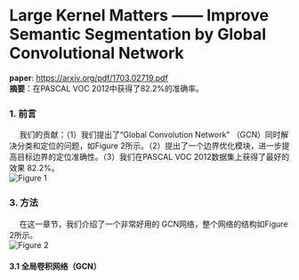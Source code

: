 # Large Kernel Matters —— Improve Semantic Segmentation by Global Convolutional Network
**paper**: https://arxiv.org/pdf/1703.02719.pdf </br>
**摘要**：在PASCAL VOC 2012中获得了82.2%的准确率。</br>

### 1. 前言
&emsp; 我们的贡献：（1）我们提出了“Global Convolution Network" （GCN）同时解决分类和定位的问题，如Figure 2所示。（2）提出了一个边界优化模块，进一步提高目标边界的定位准确性。（3）我们在PASCAL VOC 2012数据集上获得了最好的效果 82.2%。</br>
![Figure 1](https://paper-reading-1258239805.cos.ap-chengdu.myqcloud.com/LargeKernel/LargeKernel_Figure1.PNG)</br>

### 3. 方法
&emsp; 在这一章节，我们介绍了一个非常好用的 GCN网络，整个网络的结构如Figure 2所示。</br>
![Figure 2](https://paper-reading-1258239805.cos.ap-chengdu.myqcloud.com/LargeKernel/LargeKernel_Figure2.PNG)</br>
#### 3.1 全局卷积网络（GCN）
